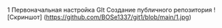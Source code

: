 1 Первоначальная настройка GIt
Создание публичного репозитория
![Скриншот] (https://github.com/BOSe1337/git1/blob/main/1.jpg)
